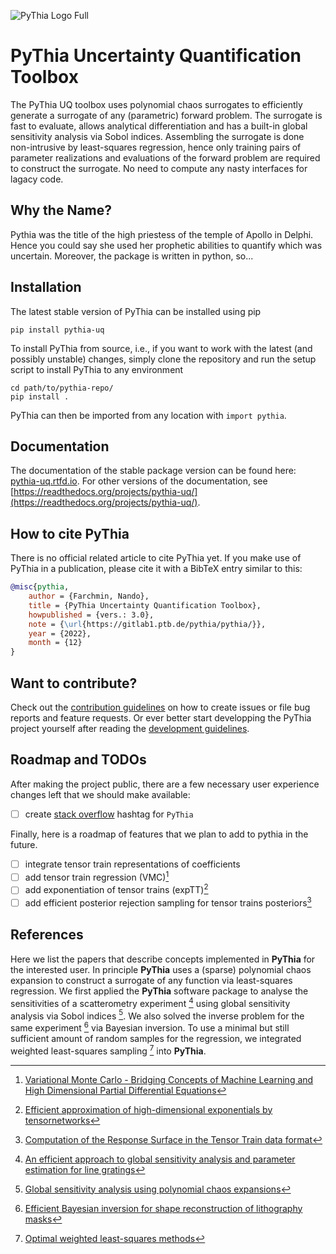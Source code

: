 ![PyThia Logo Full](logo/logo_full_transparent.png)

# PyThia Uncertainty Quantification Toolbox

The PyThia UQ toolbox uses polynomial chaos surrogates to efficiently generate a surrogate of any (parametric) forward problem.
The surrogate is fast to evaluate, allows analytical differentiation and has a built-in global sensitivity analysis via Sobol indices.
Assembling the surrogate is done non-intrusive by least-squares regression, hence only training pairs of parameter realizations and evaluations of the forward problem are required to construct the surrogate.
No need to compute any nasty interfaces for lagacy code.


## Why the Name?

Pythia was the title of the high priestess of the temple of Apollo in Delphi.
Hence you could say she used her prophetic abilities to quantify which was uncertain.
Moreover, the package is written in python, so...

## Installation

The latest stable version of PyThia can be installed using pip
```shell.
pip install pythia-uq
```
To install PyThia from source, i.e., if you want to work with the latest (and possibly unstable) changes, simply clone the repository and run the setup script to install PyThia to any environment
```shell
cd path/to/pythia-repo/
pip install .
```
PyThia can then be imported from any location with `import pythia`.

## Documentation

The documentation of the stable package version can be found here: [pythia-uq.rtfd.io](https://pythia-uq.rtfd.io).
For other versions of the documentation, see [https://readthedocs.org/projects/pythia-uq/](https://readthedocs.org/projects/pythia-uq/).

## How to cite PyThia

There is no official related article to cite PyThia yet.
If you make use of PyThia in a publication, please cite it with a BibTeX entry similar to this:
```bibtex
@misc{pythia,
    author = {Farchmin, Nando},
    title = {PyThia Uncertainty Quantification Toolbox},
    howpublished = {vers.: 3.0},
    note = {\url{https://gitlab1.ptb.de/pythia/pythia/}},
    year = {2022},
    month = {12}
}
```

## Want to contribute?

Check out the [contribution guidelines](CONTRIBUTING.md) on how to create issues or file bug reports and feature requests.
Or ever better start developping the PyThia project yourself after reading the [development guidelines](DEVELOPERS.md).

## Roadmap and TODOs

After making the project public, there are a few necessary user experience changes left that we should make available:
  - [ ] create [stack overflow](https://stackoverflow.com/) hashtag for `PyThia`

Finally, here is a roadmap of features that we plan to add to pythia in the future.
  - [ ] integrate tensor train representations of coefficients
  - [ ] add tensor train regression (VMC)[^vmc-base]
  - [ ] add exponentiation of tensor trains (expTT)[^expTT]
  - [ ] add efficient posterior rejection sampling for tensor trains posteriors[^TT-posterior-sampling]

## References

Here we list the papers that describe concepts implemented in **PyThia** for the interested user.
In principle **PyThia** uses a (sparse) polynomial chaos expansion to construct a surrogate of any function via least-squares regression.
We first applied the **PyThia** software package to analyse the sensitivities of a scatterometry experiment [^pythia-scat-A] using global sensitivity analysis via Sobol indices [^sobol-indices].
We also solved the inverse problem for the same experiment [^pythia-scat-B] via Bayesian inversion.
To use a minimal but still sufficient amount of random samples for the regression, we integrated weighted least-squares sampling [^wls-sampling] into **PyThia**.

[^pythia-scat-A]: [An efficient approach to global sensitivity analysis and parameter estimation for line gratings](https://arxiv.org/abs/1910.14435)
[^pythia-scat-B]: [Efficient Bayesian inversion for shape reconstruction of lithography masks](https://arxiv.org/abs/2005.05164)
[^sobol-indices]: [Global sensitivity analysis using polynomial chaos expansions](https://www.sciencedirect.com/science/article/abs/pii/S0951832007001329)
[^wls-sampling]: [Optimal weighted least-squares methods](https://arxiv.org/abs/1608.00512)
[^vmc-base]: [Variational Monte Carlo - Bridging Concepts of Machine Learning and High Dimensional Partial Differential Equations](https://arxiv.org/abs/1810.01348)
[^expTT]: [Efficient approximation of high-dimensional exponentials by tensornetworks](https://arxiv.org/abs/2105.09064)
[^TT-posterior-sampling]: [Computation of the Response Surface in the Tensor Train data format](https://arxiv.org/abs/1406.2816)

